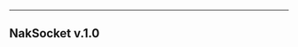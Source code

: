 -------------------------------------------------
NakSocket v.1.0
-------------------------------------------------